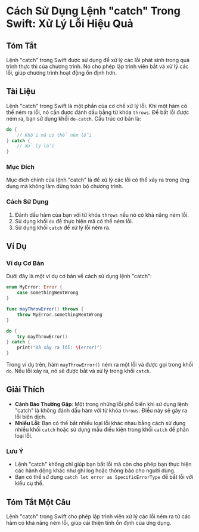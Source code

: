 <!--
Meta Description: # Cách Sử Dụng Lệnh "catch" Trong Swift: Xử Lý Lỗi Hiệu Quả ## Tóm Tắt Lệnh "catch" trong Swift được sử dụng để xử lý các lỗi phát sinh trong quá trìn...
Meta Keywords: lỗi, catch, dụng, trong, ném
-->

# Cách Sử Dụng Lệnh "catch" Trong Swift: Xử Lý Lỗi Hiệu Quả

## Tóm Tắt
Lệnh "catch" trong Swift được sử dụng để xử lý các lỗi phát sinh trong quá trình thực thi của chương trình. Nó cho phép lập trình viên bắt và xử lý các lỗi, giúp chương trình hoạt động ổn định hơn.

## Tài Liệu
Lệnh "catch" trong Swift là một phần của cơ chế xử lý lỗi. Khi một hàm có thể ném ra lỗi, nó cần được đánh dấu bằng từ khóa `throws`. Để bắt lỗi được ném ra, bạn sử dụng khối `do-catch`. Cấu trúc cơ bản là:

```swift
do {
    // Khối mã có thể ném lỗi
} catch {
    // Xử lý lỗi
}
```

### Mục Đích
Mục đích chính của lệnh "catch" là để xử lý các lỗi có thể xảy ra trong ứng dụng mà không làm dừng toàn bộ chương trình.

### Cách Sử Dụng
1. Đánh dấu hàm của bạn với từ khóa `throws` nếu nó có khả năng ném lỗi.
2. Sử dụng khối `do` để thực hiện mã có thể ném lỗi.
3. Sử dụng khối `catch` để xử lý lỗi ném ra.

## Ví Dụ
### Ví dụ Cơ Bản
Dưới đây là một ví dụ cơ bản về cách sử dụng lệnh "catch":

```swift
enum MyError: Error {
    case somethingWentWrong
}

func mayThrowError() throws {
    throw MyError.somethingWentWrong
}

do {
    try mayThrowError()
} catch {
    print("Đã xảy ra lỗi: \(error)")
}
```

Trong ví dụ trên, hàm `mayThrowError()` ném ra một lỗi và được gọi trong khối `do`. Nếu lỗi xảy ra, nó sẽ được bắt và xử lý trong khối `catch`.

## Giải Thích
- **Cảnh Báo Thường Gặp**: Một trong những lỗi phổ biến khi sử dụng lệnh "catch" là không đánh dấu hàm với từ khóa `throws`. Điều này sẽ gây ra lỗi biên dịch.
- **Nhiều Lỗi**: Bạn có thể bắt nhiều loại lỗi khác nhau bằng cách sử dụng nhiều khối `catch` hoặc sử dụng mẫu điều kiện trong khối `catch` để phân loại lỗi.

### Lưu Ý
- Lệnh "catch" không chỉ giúp bạn bắt lỗi mà còn cho phép bạn thực hiện các hành động khác như ghi log hoặc thông báo cho người dùng.
- Bạn có thể sử dụng `catch let error as SpecificErrorType` để bắt lỗi với kiểu cụ thể.

## Tóm Tắt Một Câu
Lệnh "catch" trong Swift cho phép lập trình viên xử lý các lỗi ném ra từ các hàm có khả năng ném lỗi, giúp cải thiện tính ổn định của ứng dụng.
